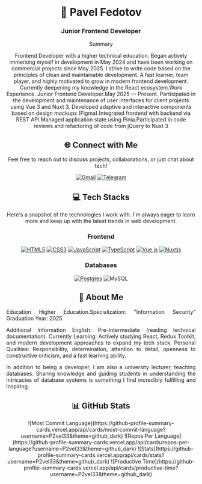 
<h1 align="center">💫 Pavel Fedotov</h1>
<h3 align="center">Junior Frontend Developer</h3>

<div align="center">
  <p>Summary</p>
  <p>Frontend Developer with a higher technical education. Began actively immersing myself in development in May 2024 and have been working on commercial projects since May 2025. I strive to write code based on the principles of clean and maintainable development. A fast learner, team player, and highly motivated to grow in modern frontend development. Currently deepening my knowledge in the React ecosystem.Work Experience. Junior Frontend Developer.May 2025 — Present. Participated in the development and maintenance of user interfaces for client projects using Vue 3 and Nuxt 3. Developed adaptive and interactive components based on design mockups (Figma).Integrated frontend with backend via REST API.Managed application state using Pinia.Participated in code reviews and refactoring of code from jQuery to Nuxt 3</p>

</div>

<h2 align="center">🌐 Connect with Me</h2>

<div align="center">
  <p>Feel free to reach out to discuss projects, collaborations, or just chat about tech!</p>

  [![Gmail](https://img.shields.io/badge/Gmail-D14836?style=for-the-badge&logo=gmail&logoColor=white)](mailto:kiri1lr2ev8kii@gmail.com)
  [![Telegram](https://img.shields.io/badge/Telegram-2CA5E0?style=for-the-badge&logo=telegram&logoColor=white)](https://t.me/P2Vel33)
</div>

<h2 align="center">💻 Tech Stacks</h2>

<div align="center">
  <p>
    Here's a snapshot of the technologies I work with. I'm always eager to learn more and keep up with the latest trends in web development.
  </p>
  
  ### Frontend
  [![HTML5](https://img.shields.io/badge/html5-%23E34F26.svg?style=for-the-badge&logo=html5&logoColor=white)](https://developer.mozilla.org/en-US/docs/Web/HTML)
  [![CSS3](https://img.shields.io/badge/css3-%231572B6.svg?style=for-the-badge&logo=css3&logoColor=white)](https://developer.mozilla.org/en-US/docs/Web/CSS)
  [![JavaScript](https://img.shields.io/badge/javascript-%23323330.svg?style=for-the-badge&logo=javascript&logoColor=%23F7DF1E)](https://developer.mozilla.org/en-US/docs/Learn_web_development/Core/Scripting/What_is_JavaScript)
  [![TypeScript](https://img.shields.io/badge/typescript-%23007ACC.svg?style=for-the-badge&logo=typescript&logoColor=white)](https://www.typescriptlang.org/)
  [![Vue.js](https://img.shields.io/badge/vuejs-%2335495e.svg?style=for-the-badge&logo=vuedotjs&logoColor=%234FC08D)](https://vuejs.org/)
  [![Nuxtjs](https://img.shields.io/badge/Nuxt-002E3B?style=for-the-badge&logo=nuxtdotjs&logoColor=#00DC82)](https://nuxt.com/)
  
  ### Databases
  [![Postgres](https://img.shields.io/badge/postgres-%23316192.svg?style=for-the-badge&logo=postgresql&logoColor=white)](https://www.postgresql.org/)
  ![MySQL](https://img.shields.io/badge/mysql-4479A1.svg?style=for-the-badge&logo=mysql&logoColor=white)
</div>

<h2 align="center">🌟 About Me</h2>

<div align="justify">
  <p>
Education
Higher Education.Specialization: "Information Security"
Graduation Year: 2025
  </p>
  <p>
Additional Information
English: Pre-Intermediate (reading technical documentation).
Currently Learning: Actively studying React, Redux Toolkit, and modern development approaches to expand my tech stack.
Personal Qualities: Responsibility, determination, attention to detail, openness to constructive criticism, and a fast learning ability.
  </p>
  <p>
    In addition to being a developer, I am also a university lecturer, teaching databases. Sharing knowledge and guiding students in understanding the intricacies of database systems is something I find incredibly fulfilling and inspiring.
  </p>
</div>


<h2 align="center">📊 GitHub Stats</h2>
<div align="center">  
  ![Most Commit Language](https://github-profile-summary-cards.vercel.app/api/cards/most-commit-language?username=P2vel33&theme=github_dark)
  ![Repos Per Language](https://github-profile-summary-cards.vercel.app/api/cards/repos-per-language?username=P2vel33&theme=github_dark)
  ![Stats](https://github-profile-summary-cards.vercel.app/api/cards/stats?username=P2vel33&theme=github_dark)
  ![Productive Time](https://github-profile-summary-cards.vercel.app/api/cards/productive-time?username=P2vel33&theme=github_dark)
</div>
